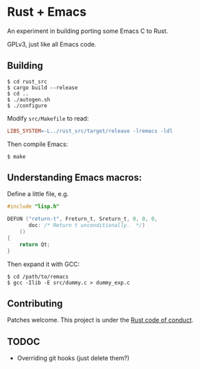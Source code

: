 # Rust + Emacs

An experiment in building porting some Emacs C to Rust.

GPLv3, just like all Emacs code.

## Building

```
$ cd rust_src
$ cargo build --release
$ cd ..
$ ./autogen.sh
$ ./configure
```

Modify `src/Makefile` to read:

``` makefile
LIBS_SYSTEM=-L../rust_src/target/release -lremacs -ldl
```

Then compile Emacs:

```
$ make
```

## Understanding Emacs macros:

Define a little file, e.g.

``` c
#include "lisp.h"

DEFUN ("return-t", Freturn_t, Sreturn_t, 0, 0, 0,
       doc: /* Return t unconditionally.  */)
    ()
{
    return Qt;
}
```

Then expand it with GCC:

```
$ cd /path/to/remacs
$ gcc -Ilib -E src/dummy.c > dummy_exp.c
```

## Contributing

Patches welcome. This project is under the
[Rust code of conduct](https://www.rust-lang.org/en-US/conduct.html).

## TODOC

* Overriding git hooks (just delete them?)
